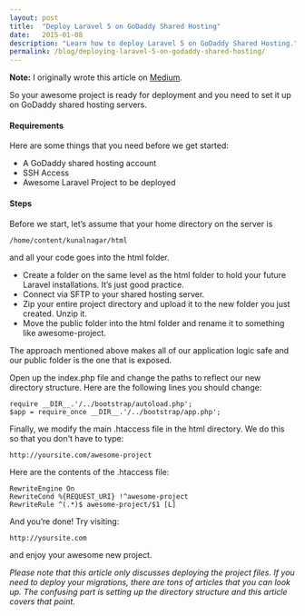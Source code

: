 ```yaml
---
layout: post
title:  "Deploy Laravel 5 on GoDaddy Shared Hosting"
date:   2015-01-08
description: "Learn how to deploy Laravel 5 on GoDaddy Shared Hosting."
permalink: /blog/deploying-laravel-5-on-godaddy-shared-hosting/
---
```


**Note:** I originally wrote this article on [Medium][medium-link].

So your awesome project is ready for deployment and you need to set it up on GoDaddy shared hosting servers.

#### Requirements

Here are some things that you need before we get started:

* A GoDaddy shared hosting account
* SSH Access
* Awesome Laravel Project to be deployed

#### Steps

Before we start, let’s assume that your home directory on the server is

<pre><code class="shell">/home/content/kunalnagar/html
</code></pre>

and all your code goes into the html folder.

* Create a folder on the same level as the html folder to hold your future Laravel installations. It’s just good practice.
* Connect via SFTP to your shared hosting server.
* Zip your entire project directory and upload it to the new folder you just created. Unzip it.
* Move the public folder into the html folder and rename it to something like awesome-project.

The approach mentioned above makes all of our application logic safe and our public folder is the one that is exposed.

Open up the index.php file and change the paths to reflect our new directory structure. Here are the following lines you should change:

<pre><code class="shell">require __DIR__.'/../bootstrap/autoload.php';
$app = require_once __DIR__.'/../bootstrap/app.php';
</code></pre>

Finally, we modify the main .htaccess file in the html directory. We do this so that you don't have to type:

<pre><code class="shell">http://yoursite.com/awesome-project
</code></pre>

Here are the contents of the .htaccess file:

<pre><code class="shell">RewriteEngine On
RewriteCond %{REQUEST_URI} !^awesome-project
RewriteRule ^(.*)$ awesome-project/$1 [L]
</code></pre>

And you’re done! Try visiting:

<pre><code class="shell">http://yoursite.com
</code></pre>

and enjoy your awesome new project.

*Please note that this article only discusses deploying the project files. If you need to deploy your migrations, there are tons of articles that you can look up. The confusing part is setting up the directory structure and this article covers that point.*

[medium-link]: https://medium.com/@kunalnagar/deploying-laravel-5-on-godaddy-shared-hosting-888ec96f64cd#.lup9tnaqo
